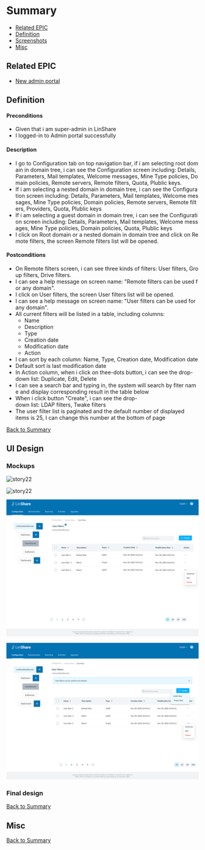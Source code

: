# Summary

* [Related EPIC](#related-epic)
* [Definition](#definition)
* [Screenshots](#screenshots)
* [Misc](#misc)

## Related EPIC

* [New admin portal](./README.md)

## Definition

#### Preconditions

- Given that i am super-admin in LinShare 
- I logged-in to Admin portal successfully

#### Description

- I go to Configuration tab on top navigation bar, if i am selecting root domain in domain tree, i can see the Configuration screen including: Details, Parameters, Mail templates, Welcome messages, Mine Type policies, Domain policies, Remote servers, Remote filters, Quota, Plublic keys.
- If i am selecting a nested domain in domain tree, i can see the Configuration screen including: Details, Parameters, Mail templates, Welcome messages, Mine Type policies, Domain policies, Remote servers, Remote filters, Providers, Quota, Plublic keys 
- If i am selecting a guest domain in domain tree, i can see the Configuration screen including: Details, Parameters, Mail templates, Welcome messages, Mine Type policies, Domain policies, Quota, Plublic keys 
- I click on Root domain or a nested domain in domain tree and click on Remote filters, the screen Remote filters list will be opened.

#### Postconditions

- On Remote filters screen, i can see three kinds of filters: User filters, Group filters, Drive filters.
- I can see a help message on screen name: "Remote filters can be used for any domain".
- I click on User filters, the screen User filters list will be opened. 
- I can see a help message on screen name: "User filters can be used for any domain".
- All current filters will be listed in a table, including columns: 
   - Name
   - Description
   - Type
   - Creation date
   - Modification date
   - Action
- I can sort by each column: Name, Type, Creation date, Modification date
- Default sort is last modification date
- In Action column, when i click on thee-dots button, i can see the drop-down list: Duplicate, Edit, Delete
- I can see a search bar and typing in, the system will search by fiter name and display corresponding result in the table below
- When i click button "Create", i can see the drop-down list: LDAP filters, Twake filters
- The user filter list is paginated and the default number of displayed items is 25, I can change this number at the bottom of page

[Back to Summary](#summary)

## UI Design

### Mockups

![story22](./mockups/22.1.png)

![story22](./mockups/22.2.png)

![story22](./mockups/22.3.png)

![story22](./mockups/22.4.png)

### Final design

[Back to Summary](#summary)
## Misc

[Back to Summary](#summary)
